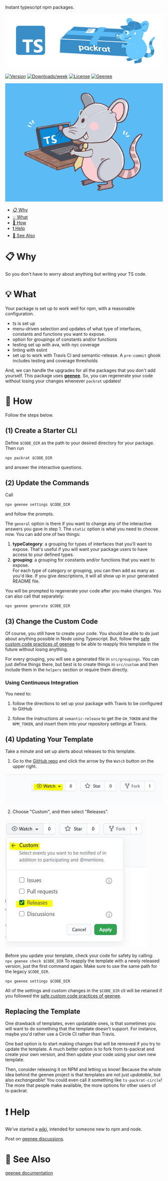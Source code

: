 Instant typescript npm packages.

![logo](images/ts-packrat.jpg)

[![Version](https://img.shields.io/npm/v/ts-packrat.svg)](https://npmjs.org/package/ts-packrat)
[![Downloads/week](https://img.shields.io/npm/dw/ts-packrat.svg)](https://npmjs.org/package/ts-packrat)
[![License](https://img.shields.io/npm/l/ts-packrat.svg)](https://github.com/YizYah/ts-packrat/blob/master/package.json)
[![Geenee](https://img.shields.io/badge/maintained%20by-geenee-brightgreen)](https://npmjs.org/package/geenee)

![easy](images/packrat.jpg)

[//]: # ( ns__custom_start toc )
<!-- toc -->
* [:clipboard: Why](#why)
* [:bulb: What](#what)
* [:wrench: How](#how)
* [:heavy_exclamation_mark: Help](#help)
* [:eyes: See Also](#see-also)
<!-- tocstop -->

[//]: # ( ns__custom_end toc )

# :clipboard: Why
So you don't have to worry about anything but writing your TS code.  

# :bulb: What
Your package is set up to work well for npm, with a reasonable configuration.

* ts is set up
* menu-driven selection and updates of what type of interfaces, constants and functions you want to expose.
* option for groupings of constants and/or functions
* testing set up with ava, with nyc coverage
* linting with eslint
* set up to work with Travis CI and semantic-release. A `pre-commit` ghook includes testing and coverage thresholds

And, we can handle the upgrades for all the packages that you don't add yourself.  This package uses **[geenee](https://www.npmjs.com/package/geenee)**. So, you can regenerate your code without losing your changes whenever `packrat` updates!

# :wrench: How
Follow the steps below.  
## (1) Create a Starter CLI
Define `$CODE_DIR` as the path to your desired directory for your package. Then run
```
npx packrat $CODE_DIR
```
and answer the interactive questions.

## (2) Update the Commands
Call 
```
npx geenee settings $CODE_DIR
```
and follow the prompts.

The `general` option is there if you want to change any of the interactive answers you gave in step 1.  The `static` option is what you need to choose now.  You can add one of two things:
1. __typeCategory__: a grouping for types of interfaces that you'll want to expose.  That's useful if you will want your package users to have access to your defined types.
2. __grouping__: a grouping for constants and/or functions that you want to expose.  
For each type of category or grouping, you can then add as many as you'd like.  If you give descriptions, it will all show up in your generated README file.

You will be prompted to regenerate your code after you make changes.  You can also call that separately:
```
npx geenee generate $CODE_DIR
```

## (3) Change the Custom Code
Of course, you still have to create your code.  You should be able to do just about anything possible in Node using Typescript.  But, follow the [safe custom code practices of geenee](https://geenee.nostack.net/Safe-Custom-Code) to be able to reapply this template in the future without losing anything.

For every grouping, you will see a generated file in `src/groupings`.  You can just define things there, but best is to create things in `src/custom` and then include them in the `helpers` section or require them directly.

### Using Continuous Integration
You need to:
1. follow the directions to set up your package with Travis to be configured to GitHub

2. follow the instructions at `semantic-release` to get the `GH_TOKEN` and the `NPM_TOKEN`, and insert them into your repository settings at Travis. 

## (4) Updating Your Template
Take a minute and set up alerts about releases to this template.
1. Go to the [GitHub repo](https://github.com/YizYah/ts-packrat) and click the arrow by the `Watch` button on the upper right.

![watch](images/watch.jpg)

2. Choose "Custom", and then select "Releases".

![releases](images/custom-releases.jpg)

Before you update your template, check your code for safety by calling:
    ``` 
    npx geenee check $CODE_DIR
    ```
To reapply the template with a newly released version, just the first command again.  Make sure to use the same path for the legacy `$CODE_DIR`.
```
npx geenee settings $CODE_DIR
```
All of the settings and custom changes in the `$CODE_DIR` cli will be retained if you followed the [safe custom code practices of geenee](https://geenee.nostack.net/Safe-Custom-Code).

## Replacing the Template
One drawback of templates, even updatable ones, is that sometimes you will want to do something that the template doesn't support.  For instance, maybe you'd rather use a Circle CI rather than Travis.

One bad option is to start making changes that will be removed if you try to update the template.  A much better option is to fork from ts-packrat and create your own version, and then update your code using your own new template.

Then, consider releasing it on NPM and letting us know!  Because the whole idea behind the geenee project is that templates are not just *updatable*, but also *exchangeable*!  You could even call it something like `ts-packrat-circle`!  The more that people make available, the more options for other users of ts-packrat.


# :heavy_exclamation_mark: Help
We've started a [wiki](https://github.com/YizYah/ts-packrat/wiki), intended for someone new to npm and node.

Post on [geenee discussions](https://github.com/YizYah/geenee/discussions/).
# :eyes: See Also
[geenee documentation](https://geenee.nostack.net/)
